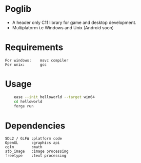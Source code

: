# Poglib
   * A header only C11 library for game and desktop development.
   * Multiplatorm i.e Windows and Unix (Android soon)

# Requirements
    For windows:    msvc compiler
    For unix:       gcc

# Usage
```bash
    ease --init helloworld --target win64
    cd helloworld
    forge run
```

# Dependencies
    SDL2 / GLFW :platform code
    OpenGL      :graphics api
    cglm        :math
    stb_image   :image processing
    freetype    :text processing
